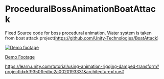 # ProceduralBossAnimationBoatAttack

Fixed Source code for boss procedural animation. Water system is taken from boat attack project(https://github.com/Unity-Technologies/BoatAttack)


[![Demo footage](http://img.youtube.com/vi/LVSmp0zW8pY/0.jpg)](http://www.youtube.com/watch?v=LVSmp0zW8pY "Demo footage")

[Demo Footage](https://www.youtube.com/watch?v=LVSmp0zW8pY)

https://learn.unity.com/tutorial/using-animation-rigging-damped-transform?projectId=5f9350ffedbc2a0020193331&architecture=true#
